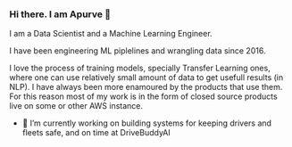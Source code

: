 ### Hi there. I am Apurve 👋

I am a Data Scientist and a Machine Learning Engineer.

I have been engineering ML piplelines and wrangling data since 2016. 

I love the process of training models, specially Transfer Learning ones, where one can use relatively small amount of data to get usefull results (in NLP). I have always been more enamoured by the products that use them.
For this reason most of my work is in the form of closed source products live on some or other AWS instance. 

- 🔭 I’m currently working on building systems for keeping drivers and fleets safe, and on time at DriveBuddyAI


<!--
**apurveyajnik/apurveyajnik** is a ✨ _special_ ✨ repository because its `README.md` (this file) appears on your GitHub profile.

Here are some ideas to get you started:

- 🔭 I’m currently working on ...
- 🌱 I’m currently learning ...
- 👯 I’m looking to collaborate on ...
- 🤔 I’m looking for help with ...
- 💬 Ask me about ...
- 📫 How to reach me: ...
- 😄 Pronouns: ...
- ⚡ Fun fact: ...
-->
